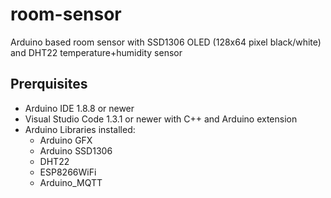 # room-sensor

Arduino based room sensor with SSD1306 OLED (128x64 pixel black/white) and DHT22 temperature+humidity sensor

## Prerquisites

* Arduino IDE 1.8.8 or newer
* Visual Studio Code 1.3.1 or newer with C++ and Arduino extension
* Arduino Libraries installed:
  * Arduino GFX
  * Arduino SSD1306
  * DHT22
  * ESP8266WiFi
  * Arduino_MQTT



